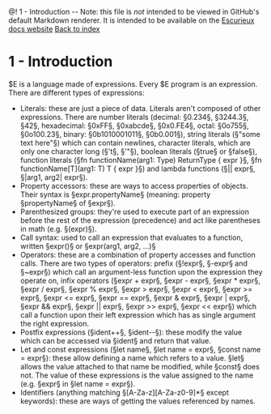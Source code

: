 @! 1 - Introduction
-- Note: this file is *not* intended to be viewed in GitHub's default Markdown renderer. It is intended to be available on the [Escurieux docs website](https://astroide.github.io/escurieux)
[Back to index](/escurieux/index.html)
# 1 - Introduction
$E is a language made of expressions. Every $E program is an expression.
There are different types of expressions:
* Literals: these are just a piece of data. Literals aren't composed of other expressions. There are number literals (decimal: §0.234§, §3244.3§, §42§, hexadecimal: §0xFF§, §0xabcde§, §0x0.FE4§, octal: §0o755§, §0o100.23§, binary: §0b1010001011§, §0b0.001§), string literals (§"some text here"§) which can contain newlines, character literals, which are only one character long (§'t§, §'"§), boolean literals (§true§ or §false§), function literals (§fn functionName(arg1: Type) ReturnType { expr }§, §fn functionName[T](arg1: T) T { expr }§) and lambda functions (§|| expr§, §|arg1, arg2| expr§).
* Property accessors: these are ways to access properties of objects. Their syntax is §expr.propertyName§ (meaning: property §propertyName§ of §expr§).
* Parenthesized groups: they're used to execute part of an expression before the rest of the expression (precedence) and act like parentheses in math (e.g. §(expr)§).
* Call syntax: used to call an expression that evaluates to a function, written §expr()§ or §expr(arg1, arg2, ...)§
* Operators: these are a combination of property accesses and function calls. There are two types of operators: prefix (§!expr§, §-expr§ and §~expr§) which call an argument-less function upon the expression they operate on, infix operators (§expr + expr§, §expr - expr§, §expr * expr§, §expr / expr§, §expr % expr§, §expr > expr§, §expr < expr§, §expr >= expr§, §expr <= expr§, §expr == expr§, §expr & expr§, §expr | expr§, §expr && expr§, §expr || expr§, §expr >> expr§, §expr << expr§) which call a function upon their left expression which has as single argument the right expression.
* Postfix expressions (§ident++§, §ident--§): these modify the value which can be accessed via §ident§ and return that value.
* Let and const expressions (§let name§, §let name = expr§, §const name = expr§): these allow defining a name which refers to a value. §let§ allows the value attached to that name be modified, while §const§ does not. The value of these expressions is the value assigned to the name (e.g. §expr§ in §let name = expr§).
* Identifiers (anything matching §[A-Za-z][A-Za-z0-9]*§ except keywords): these are ways of getting the values referenced by names.
